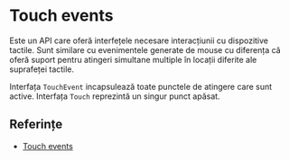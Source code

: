# Touch events

Este un API care oferă interfețele necesare interacțiunii cu dispozitive tactile. Sunt similare cu evenimentele generate de mouse cu diferența că oferă suport pentru atingeri simultane multiple în locații diferite ale suprafeței tactile.

Interfața `TouchEvent` incapsulează toate punctele de atingere care sunt active. Interfața `Touch` reprezintă un singur punct apăsat.

## Referințe

- [Touch events](https://developer.mozilla.org/en-US/docs/Web/API/Touch_events)
